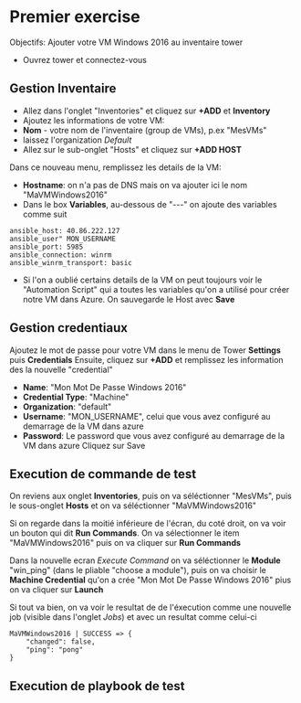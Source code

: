 # Premier exercise
Objectifs: Ajouter votre VM Windows 2016 au inventaire tower

- Ouvrez tower et connectez-vous
## Gestion Inventaire
- Allez dans l'onglet "Inventories" et cliquez sur **+ADD** et **Inventory**
- Ajoutez les informations de votre VM:
- **Nom** - votre nom de l'inventaire (group de VMs), p.ex "MesVMs" 
- laissez l'organization *Default*
- Allez sur le sub-onglet "Hosts" et cliquez sur **+ADD HOST**

Dans ce nouveau menu, remplissez les details de la VM: 
- **Hostname**: on n'a pas de DNS mais on va ajouter ici le nom "MaVMWindows2016"
- Dans le box **Variables**, au-dessous de "---" on ajoute des variables comme suit 
```---
ansible_host: 40.86.222.127
ansible_user" MON_USERNAME
ansible_port: 5985
ansible_connection: winrm
ansible_winrm_transport: basic
```
- Si l'on a oublié certains details de la VM on peut toujours voir le "Automation Script" qui a toutes les variables qu'on a utilisé pour créer notre VM dans Azure.
On sauvegarde le Host avec **Save**

## Gestion credentiaux
Ajoutez le mot de passe pour votre VM dans le menu de Tower **Settings** puis **Credentials**
Ensuite, cliquez sur **+ADD** et remplissez les information des la nouvelle "credential"
- **Name**: "Mon Mot De Passe Windows 2016"
- **Credential Type**: "Machine"
- **Organization**: "default"
- **Username**: "MON_USERNAME", celui que vous avez configuré au demarrage de la VM dans azure
- **Password**: Le password que vous avez configuré au demarrage de la VM dans azure
Cliquez sur Save	

## Execution de commande de test
On reviens aux onglet **Inventories**, puis on va séléctionner "MesVMs", puis le sous-onglet **Hosts** et on va séléctionner "MaVMWindows2016"

Si on regarde dans la moitié inférieure de l'écran, du coté droit, on va voir un bouton qui dit **Run Commands**. On va sélectionner le item "MaVMWindows2016" puis on va cliquer sur **Run Commands**

Dans la nouvelle ecran *Execute Command* on va séléctionner le **Module** "win_ping" (dans le pliable "choose a module"), puis on va choisir le **Machine Credential** qu'on a crée "Mon Mot De Passe Windows 2016" pius on va cliquer sur **Launch**

Si tout va bien, on va voir le resultat de de l'éxecution comme une nouvelle job (visible dans l'onglet *Jobs*) et avec un resultat comme celui-ci
```
MaVMWindows2016 | SUCCESS => {
    "changed": false, 
    "ping": "pong"
}
```


## Execution de playbook de test
